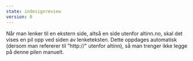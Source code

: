 ```yaml
---
state: indesignreview
version: 0
---
```

Når man lenker til en ekstern side, altså en side utenfor altinn.no, skal det vises en pil opp ved siden av lenketeksten. Dette oppdages automatisk (dersom man refererer til "http://" utenfor altinn), så man trenger ikke legge på denne pilen manuelt.
